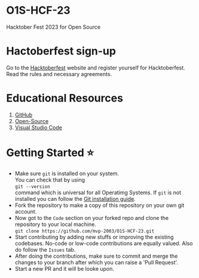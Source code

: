 # O1S-HCF-23
Hacktober Fest 2023 for Open Source

# Hactoberfest sign-up

Go to the [Hacktoberfest](https://hacktoberfest.com/) website and register yourself for Hacktoberfest.
Read the rules and necessary agreements.

# Educational Resources

1. [GitHub](https://learn.microsoft.com/en-in/training/modules/introduction-to-github/)
2. [Open-Source](https://www.codecademy.com/learn/introduction-to-open-source)
3. [Visual Studio Code](https://code.visualstudio.com/docs/introvideos/basics)

# Getting Started ⭐

- Make sure `git` is installed on your system.\
  You can check that by using \
  `git --version`\
  command which is universal for all Operatimg Systems. If `git` is not installed you can follow the [Git installation guide](https://git-scm.com/book/en/v2/Getting-Started-Installing-Git).
- Fork the repository to make a copy of this repository on your own git account.
- Now got to the `Code` section on your forked repo and clone the repository to your local machine.\
  `git clone https://github.com/mvp-2003/O1S-HCF-23.git`
- Start contributing by adding new stuffs or improving the existing codebases. No-code or low-code contributions are equally valued. Also do follow the `Issues` tab.
- After doing the contributions, make sure to commit and merge the changes to your branch after which you can raise a 'Pull Request'.
- Start a new PR and it will be looke upon.
